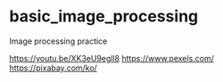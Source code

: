 # basic_image_processing
Image processing practice

https://youtu.be/XK3eU9egll8
https://www.pexels.com/
https://pixabay.com/ko/
